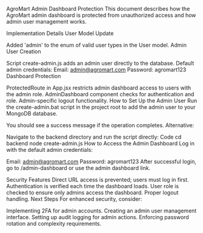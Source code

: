 AgroMart Admin Dashboard Protection
This document describes how the AgroMart admin dashboard is protected from unauthorized access and how admin user management works.

Implementation Details
User Model Update

Added 'admin' to the enum of valid user types in the User model.
Admin User Creation

Script create-admin.js adds an admin user directly to the database.
Default admin credentials:
Email: admin@agromart.com
Password: agromart123
Dashboard Protection

ProtectedRoute in App.jsx restricts admin dashboard access to users with the admin role.
AdminDashboard component checks for authentication and role.
Admin-specific logout functionality.
How to Set Up the Admin User
Run the create-admin.bat script in the project root to add the admin user to your MongoDB database.

You should see a success message if the operation completes.
Alternative:

Navigate to the backend directory and run the script directly:
Code
cd backend
node create-admin.js
How to Access the Admin Dashboard
Log in with the default admin credentials:

Email: admin@agromart.com
Password: agromart123
After successful login, go to /admin-dashboard or use the admin dashboard link.

Security Features
Direct URL access is prevented; users must log in first.
Authentication is verified each time the dashboard loads.
User role is checked to ensure only admins access the dashboard.
Proper logout handling.
Next Steps
For enhanced security, consider:

Implementing 2FA for admin accounts.
Creating an admin user management interface.
Setting up audit logging for admin actions.
Enforcing password rotation and complexity requirements.